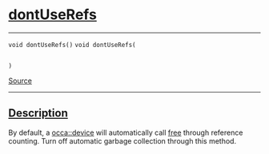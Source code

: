 
<h1 id="dont-use-refs">
 <a href="#/api/device/dontUseRefs" class="anchor">
   <span>dontUseRefs</span>
  </a>
</h1>

<div class="signature">

<hr>

  <div class="definition-container">
    <div class="definition">
      <code class="desktop-only"><span class="token keyword">void</span> dontUseRefs()</code>
      <code class="mobile-only"><span class="token keyword">void</span> dontUseRefs(
    
)</code>
      <div class="flex-spacing"></div>
      <a href="https://github.com/libocca/occa/blob/6d155d0c/include/occa/core/device.hpp#L185" target="_blank">Source</a>
    </div>
    
  </div>

  <hr>
</div>


<h2 id="description">
 <a href="#/api/device/dontUseRefs?id=description" class="anchor">
   <span>Description</span>
  </a>
</h2>

By default, a [occa::device](/api/device/) will automatically call [free](/api/device/free) through reference counting.
Turn off automatic garbage collection through this method.
